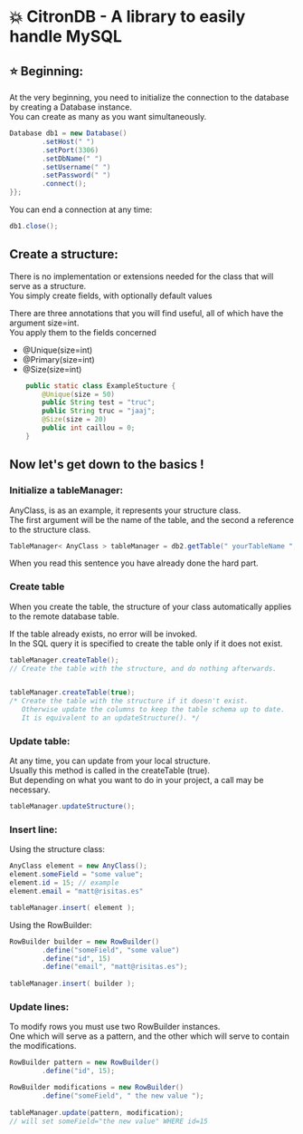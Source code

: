 # 💥 CitronDB - A library to easily handle MySQL

## ⭐ Beginning:
At the very beginning, you need to initialize the connection to the database by creating a Database instance.  
You can create as many as you want simultaneously. 
```java
Database db1 = new Database()
        .setHost(" ")
        .setPort(3306)
        .setDbName(" ")
        .setUsername(" ")
        .setPassword(" ")
        .connect();
}};
```  

You can end a connection at any time:
```java
db1.close();
```

## Create a structure:
There is no implementation or extensions needed for the class that will serve as a structure.  
You simply create fields, with optionally default values 

There are three annotations that you will find useful, all of which have the argument size=int.  
You apply them to the fields concerned   

* @Unique(size=int)
* @Primary(size=int)
* @Size(size=int)

```java
    public static class ExampleStucture {
        @Unique(size = 50)
        public String test = "truc";
        public String truc = "jaaj";
        @Size(size = 20)
        public int caillou = 0;
    }
```

## Now let's get down to the basics !
### Initialize a tableManager:  
AnyClass, is as an example, it represents your structure class.  
The first argument will be the name of the table, and the second a reference to the structure class.  
```java
TableManager< AnyClass > tableManager = db2.getTable(" yourTableName ", AnyClass.class);
```  
  
When you read this sentence you have already done the hard part.  

### Create table
When you create the table, the structure of your class automatically applies to the remote database table.  

If the table already exists, no error will be invoked.  
In the SQL query it is specified to create the table only if it does not exist.  

```java
tableManager.createTable();
// Create the table with the structure, and do nothing afterwards. 


tableManager.createTable(true);
/* Create the table with the structure if it doesn't exist.
   Otherwise update the columns to keep the table schema up to date.
   It is equivalent to an updateStructure(). */
```

### Update table:
At any time, you can update from your local structure.  
Usually this method is called in the createTable (true).  
But depending on what you want to do in your project, a call may be necessary.  
```java
tableManager.updateStructure();
```  
  
### Insert line:  
Using the structure class:  
```java
AnyClass element = new AnyClass();
element.someField = "some value";
element.id = 15; // example
element.email = "matt@risitas.es"

tableManager.insert( element );
```
Using the RowBuilder:   
```java
RowBuilder builder = new RowBuilder()
        .define("someField", "some value")
        .define("id", 15)
        .define("email", "matt@risitas.es");
        
tableManager.insert( builder );
```
### Update lines:
To modify rows you must use two RowBuilder instances.  
One which will serve as a pattern, and the other which will serve to contain the modifications.  
```java
RowBuilder pattern = new RowBuilder()
        .define("id", 15);

RowBuilder modifications = new RowBuilder()
        .define("someField", " the new value ");
        
tableManager.update(pattern, modification);
// will set someField="the new value" WHERE id=15
```
